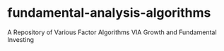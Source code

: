 # fundamental-analysis-algorithms
A Repository of Various Factor Algorithms VIA Growth and Fundamental Investing
